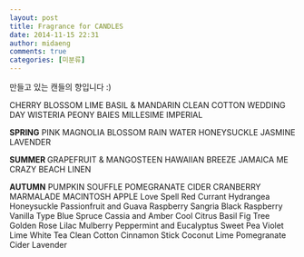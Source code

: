 ```yaml
---
layout: post
title: Fragrance for CANDLES
date: 2014-11-15 22:31
author: midaeng
comments: true
categories: [미분류]
---
```

만들고 있는 캔들의 향입니다 :)

CHERRY BLOSSOM
LIME BASIL &amp; MANDARIN
CLEAN COTTON
WEDDING DAY
WISTERIA
PEONY
BAIES
MILLESIME IMPERIAL

<strong>SPRING</strong>
PINK MAGNOLIA BLOSSOM
RAIN WATER
HONEYSUCKLE JASMINE
LAVENDER

<strong>SUMMER
</strong>GRAPEFRUIT &amp; MANGOSTEEN
HAWAIIAN BREEZE
JAMAICA ME CRAZY
BEACH LINEN

<strong>AUTUMN</strong>
PUMPKIN SOUFFLE
POMEGRANATE CIDER
CRANBERRY MARMALADE
MACINTOSH APPLE
Love Spell
Red Currant
Hydrangea
Honeysuckle
Passionfruit and Guava
Raspberry Sangria
Black Raspberry Vanilla Type
Blue Spruce
Cassia and Amber
Cool Citrus Basil
Fig Tree
Golden Rose
Lilac
Mulberry
Peppermint and Eucalyptus
Sweet Pea
Violet Lime
White Tea
Clean Cotton
Cinnamon Stick
Coconut Lime
Pomegranate Cider
Lavender
